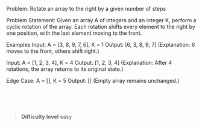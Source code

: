Problem:
Rotate an array to the right by a given number of steps

Problem Statement:
Given an array A of integers and an integer K, perform a cyclic rotation of the array. Each rotation shifts every element to the right by one position, with the last element moving to the front.

Examples
Input: A = [3, 8, 9, 7, 6], K = 1
Output: [6, 3, 8, 9, 7]
(Explanation: 6 moves to the front, others shift right.)

Input: A = [1, 2, 3, 4], K = 4
Output: [1, 2, 3, 4]
(Explanation: After 4 rotations, the array returns to its original state.)

Edge Case: A = [], K = 5
Output: [] (Empty array remains unchanged.)


<br><br><br>

> **Difficulty level**
> easy

